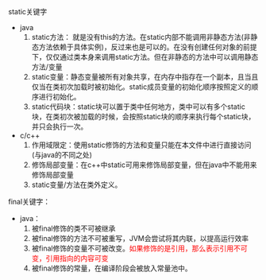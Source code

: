 static关键字
* java
    1. static方法： 就是没有this的方法。在static内部不能调用非静态方法(非静态方法依赖于具体实例)，反过来也是可以的。在没有创建任何对象的前提下，仅仅通过类本身来调用static方法。但在非静态的方法中可以调用静态方法/变量
    2. static变量：静态变量被所有对象共享，在内存中指存在一个副本，且当且仅当在类初次加载时被初始化。static成员变量的初始化顺序按照定义的顺序进行初始化。
    3. static代码块：static块可以置于类中任何地方，类中可以有多个static块，在类初次被加载的时候，会按照static块的顺序来执行每个static块，并只会执行一次。
* c/c++
    1. 作用域限定：使用static修饰的方法和变量只能在本文件中进行直接访问(与java的不同之处)
    2. 修饰局部变量：在c++中static可用来修饰局部变量，但在java中不能用来修饰局部变量
    3. static变量/方法在类外定义。

final关键字：
* java：
    1. 被final修饰的类不可被继承
    2. 被final修饰的方法不可被重写，JVM会尝试将其内联，以提高运行效率
    3. 被final修饰的变量不可被改变。<font color=red>如果修饰的是引用，那么表示引用不可变，引用指向的内容可变</font>
    4. 被final修饰的常量，在编译阶段会被放入常量池中。